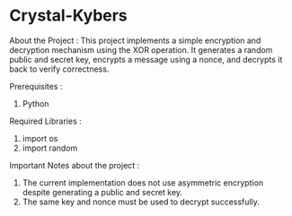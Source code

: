 # Crystal-Kybers
About the Project :
This project implements a simple encryption and decryption mechanism using the XOR operation. It generates a random public and secret key, encrypts a message using a nonce, and decrypts it back to verify correctness.

Prerequisites :
  1) Python

Required Libraries :
  1) import os
  2) import random

Important Notes about the project : 
  1) The current implementation does not use asymmetric encryption despite generating a public and secret key.
  3) The same key and nonce must be used to decrypt successfully.

